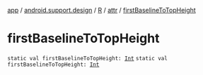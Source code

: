 [app](../../../index.md) / [android.support.design](../../index.md) / [R](../index.md) / [attr](index.md) / [firstBaselineToTopHeight](./first-baseline-to-top-height.md)

# firstBaselineToTopHeight

`static val firstBaselineToTopHeight: `[`Int`](https://kotlinlang.org/api/latest/jvm/stdlib/kotlin/-int/index.html)
`static val firstBaselineToTopHeight: `[`Int`](https://kotlinlang.org/api/latest/jvm/stdlib/kotlin/-int/index.html)